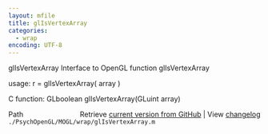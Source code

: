 ```yaml
---
layout: mfile
title: glIsVertexArray
categories:
  - wrap
encoding: UTF-8
---
```


glIsVertexArray  Interface to OpenGL function glIsVertexArray

usage:  r = glIsVertexArray\( array \)

C function:  GLboolean glIsVertexArray\(GLuint array\)


<div class="code_header" style="text-align:right;">
  <span style="float:left;">Path&nbsp;&nbsp;</span> <span class="counter">Retrieve <a href=
  "https://raw.github.com/Psychtoolbox-3/Psychtoolbox-3/beta/./PsychOpenGL/MOGL/wrap/glIsVertexArray.m">current version from GitHub</a> | View <a href=
  "https://github.com/Psychtoolbox-3/Psychtoolbox-3/commits/beta/./PsychOpenGL/MOGL/wrap/glIsVertexArray.m">changelog</a></span>
</div>
<div class="code">
  <code>./PsychOpenGL/MOGL/wrap/glIsVertexArray.m</code>
</div>
